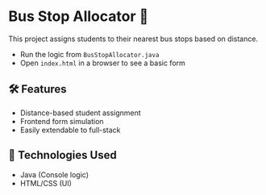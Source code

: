 # Bus Stop Allocator 🚌

This project assigns students to their nearest bus stops based on distance.

- Run the logic from `BusStopAllocator.java`
- Open `index.html` in a browser to see a basic form

## 🛠️ Features
- Distance-based student assignment
- Frontend form simulation
- Easily extendable to full-stack

## 🔧 Technologies Used
- Java (Console logic)
- HTML/CSS (UI)
